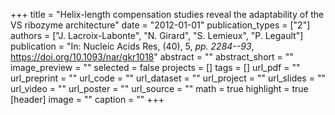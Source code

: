 +++
title = "Helix-length compensation studies reveal the adaptability of the VS ribozyme architecture"
date = "2012-01-01"
publication_types = ["2"]
authors = ["J. Lacroix-Labonte", "N. Girard", "S. Lemieux", "P. Legault"]
publication = "In: Nucleic Acids Res, (40), 5, _pp. 2284--93_, https://doi.org/10.1093/nar/gkr1018"
abstract = ""
abstract_short = ""
image_preview = ""
selected = false
projects = []
tags = []
url_pdf = ""
url_preprint = ""
url_code = ""
url_dataset = ""
url_project = ""
url_slides = ""
url_video = ""
url_poster = ""
url_source = ""
math = true
highlight = true
[header]
image = ""
caption = ""
+++
